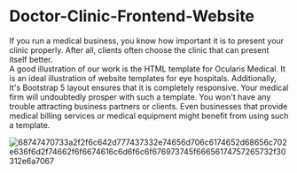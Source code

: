 # Doctor-Clinic-Frontend-Website
 If you run a medical business, you know how important it is to present your clinic properly. After all, clients often choose the clinic that can present itself better.
 <br>
 A good illustration of our work is the HTML template for Ocularis Medical. It is an ideal illustration of website templates for eye hospitals. Additionally, It's Bootstrap 5 layout ensures that it is completely responsive. Your medical firm will undoubtedly prosper with such a template. You won't have any trouble attracting business partners or clients. Even businesses that provide medical billing services or medical equipment might benefit from using such a template.
 
![68747470733a2f2f6c642d777437332e74656d706c6174652d68656c702e636f6d2f74662f6f6674616c6d6f6c6f676973745f66656174757265732f30312e6a7067](https://user-images.githubusercontent.com/75193650/180008136-7ad00a25-d22b-422f-8f01-9c6bca760c11.jpg)


